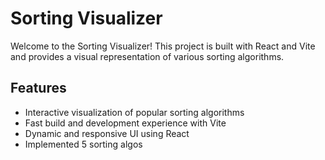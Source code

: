 # Sorting Visualizer

Welcome to the Sorting Visualizer! This project is built with React and Vite and provides a visual representation of various sorting algorithms.

## Features

- Interactive visualization of popular sorting algorithms
- Fast build and development experience with Vite
- Dynamic and responsive UI using React
- Implemented 5 sorting algos
